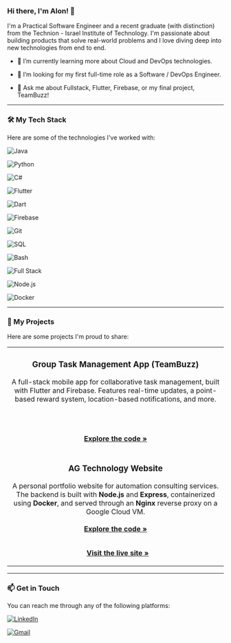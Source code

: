 ### Hi there, I'm Alon! 👋



I'm a Practical Software Engineer and a recent graduate (with distinction) from the Technion - Israel Institute of Technology. I'm passionate about building products that solve real-world problems and I love diving deep into new technologies from end to end.



- 🌱 I’m currently learning more about Cloud and DevOps technologies.

- 🔭 I’m looking for my first full-time role as a Software / DevOps Engineer.

- 💬 Ask me about Fullstack, Flutter, Firebase, or my final project, TeamBuzz!



---



### 🛠️ My Tech Stack




Here are some of the technologies I've worked with:



![Java](https://img.shields.io/badge/Java-ED8B00?style=for-the-badge&logo=openjdk&logoColor=white)

![Python](https://img.shields.io/badge/Python-3776AB?style=for-the-badge&logo=python&logoColor=white)

![C#](https://img.shields.io/badge/C%23-239120?style=for-the-badge&logo=c-sharp&logoColor=white)

![Flutter](https://img.shields.io/badge/Flutter-02569B?style=for-the-badge&logo=flutter&logoColor=white)

![Dart](https://img.shields.io/badge/Dart-0175C2?style=for-the-badge&logo=dart&logoColor=white)

![Firebase](https://img.shields.io/badge/Firebase-FFCA28?style=for-the-badge&logo=firebase&logoColor=white)

![Git](https://img.shields.io/badge/GIT-E44C30?style=for-the-badge&logo=git&logoColor=white)

![SQL](https://img.shields.io/badge/SQL-025E8C?style=for-the-badge&logo=MicrosoftSQLServer&logoColor=white)

![Bash](https://img.shields.io/badge/Bash-4EAA25?style=for-the-badge&logo=GNUBash&logoColor=white)

![Full Stack](https://img.shields.io/badge/Full%20Stack-734F96?style=for-the-badge&logoColor=white)

![Node.js](https://img.shields.io/badge/Node.js-339933?style=for-the-badge&logo=node.js&logoColor=white)

![Docker](https://img.shields.io/badge/Docker-2496ED?style=for-the-badge&logo=docker&logoColor=white)


---



### 🚀 My Projects



Here are some projects I'm proud to share:

<table>

<tr>

<td width="100%">

<h3 align="center">Group Task Management App (TeamBuzz)</h3>

<div align="center">

A full-stack mobile app for collaborative task management, built with Flutter and Firebase. Features real-time updates, a point-based reward system, location-based notifications, and more.

<br/><br/>

<a href="https://github.com/sirmalev/GroupTaskManagementApp" target="_blank"><strong>Explore the code »</strong></a>

</div>

</td>

</tr>

<tr>

<td width="100%">

<h3 align="center">AG Technology Website</h3>

<div align="center">

A personal portfolio website for automation consulting services. The backend is built with <b>Node.js</b> and <b>Express</b>, containerized using <b>Docker</b>, and served through an <b>Nginx</b> reverse proxy on a Google Cloud VM.
<br/><br/>
<a href="https://github.com/sirmalev/ag-tech-website" target="_blank"><strong>Explore the code »</strong></a>
<br/><br/>

<a href="https://aloutomation.guru/" target="_blank" style="margin-left: 10px;"><strong>Visit the live site »</strong></a>


</div>

</td>

</tr>

</table>



---



### 📫 Get in Touch



You can reach me through any of the following platforms:



<a href="https://il.linkedin.com/in/alon-malev" target="_blank"><img src="https://img.shields.io/badge/LinkedIn-0077B5?style=for-the-badge&logo=linkedin&logoColor=white" alt="LinkedIn"></a>

<a href="mailto:sir.alonmalev@gmail.com"><img src="https://img.shields.io/badge/Gmail-D14836?style=for-the-badge&logo=gmail&logoColor=white" alt="Gmail"></a>

